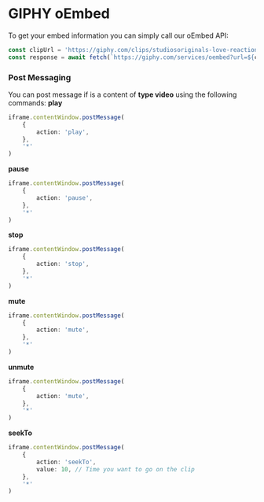 # GIPHY oEmbed

To get your embed information you can simply call our oEmbed API:

```typescript
const clipUrl = 'https://giphy.com/clips/studiosoriginals-love-reaction-emotion-h48wFAB9JpSTSiXwHw'
const response = await fetch(`https://giphy.com/services/oembed?url=${clipUrl}`)
```

### Post Messaging

You can post message if is a content of **type video** using the following commands:
**play**

```typescript
iframe.contentWindow.postMessage(
    {
        action: 'play',
    },
    '*'
)
```

**pause**

```typescript
iframe.contentWindow.postMessage(
    {
        action: 'pause',
    },
    '*'
)
```

**stop**

```typescript
iframe.contentWindow.postMessage(
    {
        action: 'stop',
    },
    '*'
)
```

**mute**

```typescript
iframe.contentWindow.postMessage(
    {
        action: 'mute',
    },
    '*'
)
```

**unmute**

```typescript
iframe.contentWindow.postMessage(
    {
        action: 'mute',
    },
    '*'
)
```

**seekTo**

```typescript
iframe.contentWindow.postMessage(
    {
        action: 'seekTo',
        value: 10, // Time you want to go on the clip
    },
    '*'
)
```
